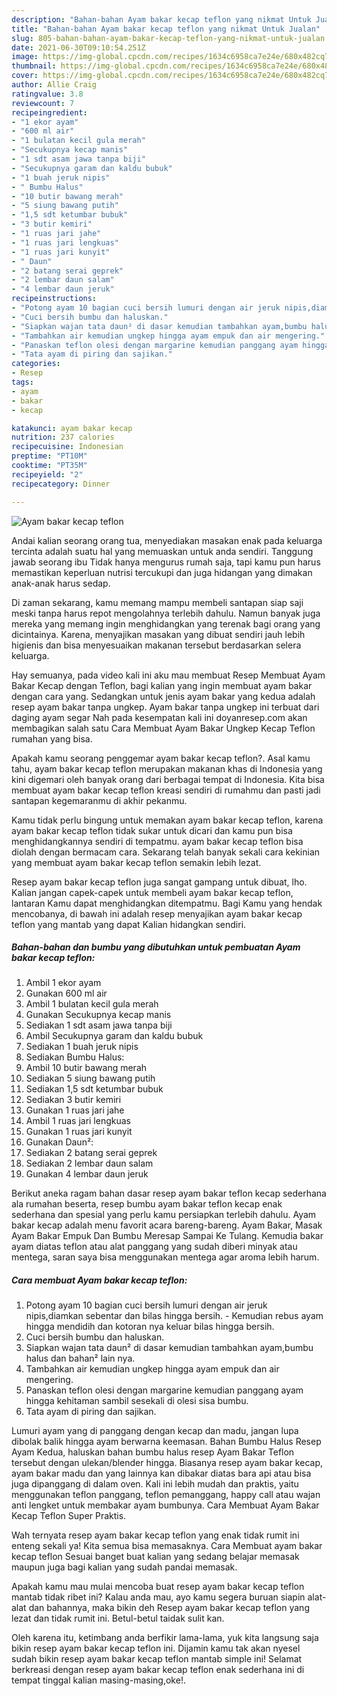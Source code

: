 ```yaml
---
description: "Bahan-bahan Ayam bakar kecap teflon yang nikmat Untuk Jualan"
title: "Bahan-bahan Ayam bakar kecap teflon yang nikmat Untuk Jualan"
slug: 805-bahan-bahan-ayam-bakar-kecap-teflon-yang-nikmat-untuk-jualan
date: 2021-06-30T09:10:54.251Z
image: https://img-global.cpcdn.com/recipes/1634c6958ca7e24e/680x482cq70/ayam-bakar-kecap-teflon-foto-resep-utama.jpg
thumbnail: https://img-global.cpcdn.com/recipes/1634c6958ca7e24e/680x482cq70/ayam-bakar-kecap-teflon-foto-resep-utama.jpg
cover: https://img-global.cpcdn.com/recipes/1634c6958ca7e24e/680x482cq70/ayam-bakar-kecap-teflon-foto-resep-utama.jpg
author: Allie Craig
ratingvalue: 3.8
reviewcount: 7
recipeingredient:
- "1 ekor ayam"
- "600 ml air"
- "1 bulatan kecil gula merah"
- "Secukupnya kecap manis"
- "1 sdt asam jawa tanpa biji"
- "Secukupnya garam dan kaldu bubuk"
- "1 buah jeruk nipis"
- " Bumbu Halus"
- "10 butir bawang merah"
- "5 siung bawang putih"
- "1,5 sdt ketumbar bubuk"
- "3 butir kemiri"
- "1 ruas jari jahe"
- "1 ruas jari lengkuas"
- "1 ruas jari kunyit"
- " Daun"
- "2 batang serai geprek"
- "2 lembar daun salam"
- "4 lembar daun jeruk"
recipeinstructions:
- "Potong ayam 10 bagian cuci bersih lumuri dengan air jeruk nipis,diamkan sebentar dan bilas hingga bersih. Kemudian rebus ayam hingga mendidih dan kotoran nya keluar bilas hingga bersih."
- "Cuci bersih bumbu dan haluskan."
- "Siapkan wajan tata daun² di dasar kemudian tambahkan ayam,bumbu halus dan bahan² lain nya."
- "Tambahkan air kemudian ungkep hingga ayam empuk dan air mengering."
- "Panaskan teflon olesi dengan margarine kemudian panggang ayam hingga kehitaman sambil sesekali di olesi sisa bumbu."
- "Tata ayam di piring dan sajikan."
categories:
- Resep
tags:
- ayam
- bakar
- kecap

katakunci: ayam bakar kecap 
nutrition: 237 calories
recipecuisine: Indonesian
preptime: "PT10M"
cooktime: "PT35M"
recipeyield: "2"
recipecategory: Dinner

---
```



![Ayam bakar kecap teflon](https://img-global.cpcdn.com/recipes/1634c6958ca7e24e/680x482cq70/ayam-bakar-kecap-teflon-foto-resep-utama.jpg)

Andai kalian seorang orang tua, menyediakan masakan enak pada keluarga tercinta adalah suatu hal yang memuaskan untuk anda sendiri. Tanggung jawab seorang ibu Tidak hanya mengurus rumah saja, tapi kamu pun harus memastikan keperluan nutrisi tercukupi dan juga hidangan yang dimakan anak-anak harus sedap.

Di zaman  sekarang, kamu memang mampu membeli santapan siap saji meski tanpa harus repot mengolahnya terlebih dahulu. Namun banyak juga mereka yang memang ingin menghidangkan yang terenak bagi orang yang dicintainya. Karena, menyajikan masakan yang dibuat sendiri jauh lebih higienis dan bisa menyesuaikan makanan tersebut berdasarkan selera keluarga. 

Hay semuanya, pada video kali ini aku mau membuat Resep Membuat Ayam Bakar Kecap dengan Teflon, bagi kalian yang ingin membuat ayam bakar dengan cara yang. Sedangkan untuk jenis ayam bakar yang kedua adalah resep ayam bakar tanpa ungkep. Ayam bakar tanpa ungkep ini terbuat dari daging ayam segar Nah pada kesempatan kali ini doyanresep.com akan membagikan salah satu Cara Membuat Ayam Bakar Ungkep Kecap Teflon rumahan yang bisa.

Apakah kamu seorang penggemar ayam bakar kecap teflon?. Asal kamu tahu, ayam bakar kecap teflon merupakan makanan khas di Indonesia yang kini digemari oleh banyak orang dari berbagai tempat di Indonesia. Kita bisa membuat ayam bakar kecap teflon kreasi sendiri di rumahmu dan pasti jadi santapan kegemaranmu di akhir pekanmu.

Kamu tidak perlu bingung untuk memakan ayam bakar kecap teflon, karena ayam bakar kecap teflon tidak sukar untuk dicari dan kamu pun bisa menghidangkannya sendiri di tempatmu. ayam bakar kecap teflon bisa diolah dengan bermacam cara. Sekarang telah banyak sekali cara kekinian yang membuat ayam bakar kecap teflon semakin lebih lezat.

Resep ayam bakar kecap teflon juga sangat gampang untuk dibuat, lho. Kalian jangan capek-capek untuk membeli ayam bakar kecap teflon, lantaran Kamu dapat menghidangkan ditempatmu. Bagi Kamu yang hendak mencobanya, di bawah ini adalah resep menyajikan ayam bakar kecap teflon yang mantab yang dapat Kalian hidangkan sendiri.

<!--inarticleads1-->

##### Bahan-bahan dan bumbu yang dibutuhkan untuk pembuatan Ayam bakar kecap teflon:

1. Ambil 1 ekor ayam
1. Gunakan 600 ml air
1. Ambil 1 bulatan kecil gula merah
1. Gunakan Secukupnya kecap manis
1. Sediakan 1 sdt asam jawa tanpa biji
1. Ambil Secukupnya garam dan kaldu bubuk
1. Sediakan 1 buah jeruk nipis
1. Sediakan  Bumbu Halus:
1. Ambil 10 butir bawang merah
1. Sediakan 5 siung bawang putih
1. Sediakan 1,5 sdt ketumbar bubuk
1. Sediakan 3 butir kemiri
1. Gunakan 1 ruas jari jahe
1. Ambil 1 ruas jari lengkuas
1. Gunakan 1 ruas jari kunyit
1. Gunakan  Daun²:
1. Sediakan 2 batang serai geprek
1. Sediakan 2 lembar daun salam
1. Gunakan 4 lembar daun jeruk


Berikut aneka ragam bahan dasar resep ayam bakar teflon kecap sederhana ala rumahan beserta, resep bumbu ayam bakar teflon kecap enak sederhana dan spesial yang perlu kamu persiapkan terlebih dahulu. Ayam bakar kecap adalah menu favorit acara bareng-bareng. Ayam Bakar, Masak Ayam Bakar Empuk Dan Bumbu Meresap Sampai Ke Tulang. Kemudia bakar ayam diatas teflon atau alat panggang yang sudah diberi minyak atau mentega, saran saya bisa menggunakan mentega agar aroma lebih harum. 

<!--inarticleads2-->

##### Cara membuat Ayam bakar kecap teflon:

1. Potong ayam 10 bagian cuci bersih lumuri dengan air jeruk nipis,diamkan sebentar dan bilas hingga bersih. - Kemudian rebus ayam hingga mendidih dan kotoran nya keluar bilas hingga bersih.
1. Cuci bersih bumbu dan haluskan.
1. Siapkan wajan tata daun² di dasar kemudian tambahkan ayam,bumbu halus dan bahan² lain nya.
1. Tambahkan air kemudian ungkep hingga ayam empuk dan air mengering.
1. Panaskan teflon olesi dengan margarine kemudian panggang ayam hingga kehitaman sambil sesekali di olesi sisa bumbu.
1. Tata ayam di piring dan sajikan.


Lumuri ayam yang di panggang dengan kecap dan madu, jangan lupa dibolak balik hingga ayam berwarna keemasan. Bahan Bumbu Halus Resep Ayam Kedua, haluskan bahan bumbu halus resep Ayam Bakar Teflon tersebut dengan ulekan/blender hingga. Biasanya resep ayam bakar kecap, ayam bakar madu dan yang lainnya kan dibakar diatas bara api atau bisa juga dipanggang di dalam oven. Kali ini lebih mudah dan praktis, yaitu menggunakan teflon panggang, teflon pemanggang, happy call atau wajan anti lengket untuk membakar ayam bumbunya. Cara Membuat Ayam Bakar Kecap Teflon Super Praktis. 

Wah ternyata resep ayam bakar kecap teflon yang enak tidak rumit ini enteng sekali ya! Kita semua bisa memasaknya. Cara Membuat ayam bakar kecap teflon Sesuai banget buat kalian yang sedang belajar memasak maupun juga bagi kalian yang sudah pandai memasak.

Apakah kamu mau mulai mencoba buat resep ayam bakar kecap teflon mantab tidak ribet ini? Kalau anda mau, ayo kamu segera buruan siapin alat-alat dan bahannya, maka bikin deh Resep ayam bakar kecap teflon yang lezat dan tidak rumit ini. Betul-betul taidak sulit kan. 

Oleh karena itu, ketimbang anda berfikir lama-lama, yuk kita langsung saja bikin resep ayam bakar kecap teflon ini. Dijamin kamu tak akan nyesel sudah bikin resep ayam bakar kecap teflon mantab simple ini! Selamat berkreasi dengan resep ayam bakar kecap teflon enak sederhana ini di tempat tinggal kalian masing-masing,oke!.


